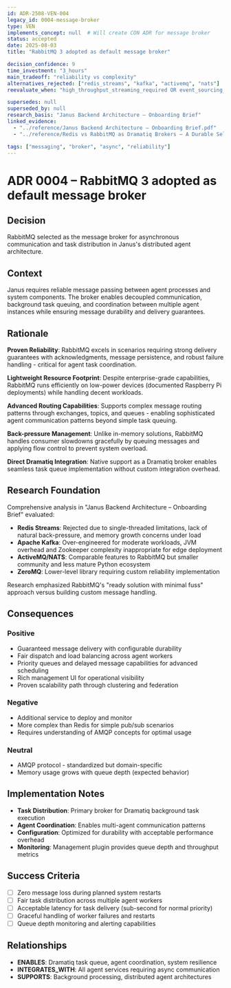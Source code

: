 ```yaml
---
id: ADR-2508-VEN-004
legacy_id: 0004-message-broker
type: VEN
implements_concept: null  # Will create CON ADR for message broker
status: accepted
date: 2025-08-03
title: "RabbitMQ 3 adopted as default message broker"

decision_confidence: 9
time_investment: "3_hours"
main_tradeoff: "reliability vs complexity"
alternatives_rejected: ["redis_streams", "kafka", "activemq", "nats"]
reevaluate_when: "high_throughput_streaming_required OR event_sourcing_needed"

supersedes: null
superseded_by: null
research_basis: "Janus Backend Architecture – Onboarding Brief"
linked_evidence:
  - "../reference/Janus Backend Architecture – Onboarding Brief.pdf"
  - "../reference/Redis vs RabbitMQ as Dramatiq Brokers – A Durable Self‑Hosted Task Queue Comparison.pdf"

tags: ["messaging", "broker", "async", "reliability"]
---
```


# ADR 0004 – RabbitMQ 3 adopted as default message broker

## Decision

RabbitMQ selected as the message broker for asynchronous communication and task distribution in Janus's distributed agent architecture.

## Context

Janus requires reliable message passing between agent processes and system components. The broker enables decoupled communication, background task queuing, and coordination between multiple agent instances while ensuring message durability and delivery guarantees.

## Rationale

**Proven Reliability**: RabbitMQ excels in scenarios requiring strong delivery guarantees with acknowledgments, message persistence, and robust failure handling - critical for agent task coordination.

**Lightweight Resource Footprint**: Despite enterprise-grade capabilities, RabbitMQ runs efficiently on low-power devices (documented Raspberry Pi deployments) while handling decent workloads.

**Advanced Routing Capabilities**: Supports complex message routing patterns through exchanges, topics, and queues - enabling sophisticated agent communication patterns beyond simple task queuing.

**Back-pressure Management**: Unlike in-memory solutions, RabbitMQ handles consumer slowdowns gracefully by queuing messages and applying flow control to prevent system overload.

**Direct Dramatiq Integration**: Native support as a Dramatiq broker enables seamless task queue implementation without custom integration overhead.

## Research Foundation

Comprehensive analysis in "Janus Backend Architecture – Onboarding Brief" evaluated:

- **Redis Streams**: Rejected due to single-threaded limitations, lack of natural back-pressure, and memory growth concerns under load
- **Apache Kafka**: Over-engineered for moderate workloads, JVM overhead and Zookeeper complexity inappropriate for edge deployment
- **ActiveMQ/NATS**: Comparable features to RabbitMQ but smaller community and less mature Python ecosystem
- **ZeroMQ**: Lower-level library requiring custom reliability implementation

Research emphasized RabbitMQ's "ready solution with minimal fuss" approach versus building custom message handling.

## Consequences

### Positive
- Guaranteed message delivery with configurable durability
- Fair dispatch and load balancing across agent workers
- Priority queues and delayed message capabilities for advanced scheduling
- Rich management UI for operational visibility
- Proven scalability path through clustering and federation

### Negative
- Additional service to deploy and monitor
- More complex than Redis for simple pub/sub scenarios
- Requires understanding of AMQP concepts for optimal usage

### Neutral
- AMQP protocol - standardized but domain-specific
- Memory usage grows with queue depth (expected behavior)

## Implementation Notes

- **Task Distribution**: Primary broker for Dramatiq background task execution
- **Agent Coordination**: Enables multi-agent communication patterns
- **Configuration**: Optimized for durability with acceptable performance overhead
- **Monitoring**: Management plugin provides queue depth and throughput metrics

## Success Criteria

- [ ] Zero message loss during planned system restarts
- [ ] Fair task distribution across multiple agent workers
- [ ] Acceptable latency for task delivery (sub-second for normal priority)
- [ ] Graceful handling of worker failures and restarts
- [ ] Queue depth monitoring and alerting capabilities

## Relationships

- **ENABLES**: Dramatiq task queue, agent coordination, system resilience
- **INTEGRATES_WITH**: All agent services requiring async communication
- **SUPPORTS**: Background processing, distributed agent architectures
